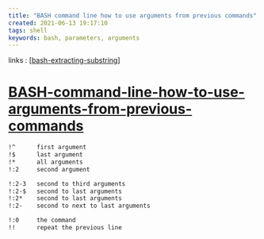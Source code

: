 ```yaml
---
title: "BASH command line how to use arguments from previous commands"
created: 2021-06-13 19:17:10
tags: shell
keywords: bash, parameters, arguments
---
```


links
: [[bash-extracting-substring]]

# [BASH-command-line-how-to-use-arguments-from-previous-commands](https://stackoverflow.com/questions/4009412/how-to-use-arguments-from-previous-command)

```bash
!^      first argument
!$      last argument
!*      all arguments
!:2     second argument

!:2-3   second to third arguments
!:2-$   second to last arguments
!:2*    second to last arguments
!:2-    second to next to last arguments

!:0     the command
!!      repeat the previous line
```

[//begin]: # "Autogenerated link references for markdown compatibility"
[bash-extracting-substring]: bash-extracting-substring.md "BASH extracting substring"
[//end]: # "Autogenerated link references"
